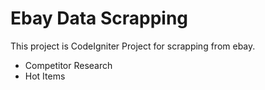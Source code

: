 # Ebay Data Scrapping
This project is CodeIgniter Project for scrapping from ebay.

- Competitor Research
- Hot Items
